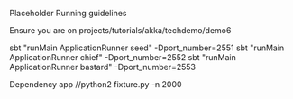 Placeholder Running guidelines

Ensure you are on projects/tutorials/akka/techdemo/demo6

sbt "runMain ApplicationRunner seed" -Dport_number=2551
sbt "runMain ApplicationRunner chief" -Dport_number=2552
sbt "runMain ApplicationRunner bastard" -Dport_number=2553

Dependency app
//python2 fixture.py -n 2000